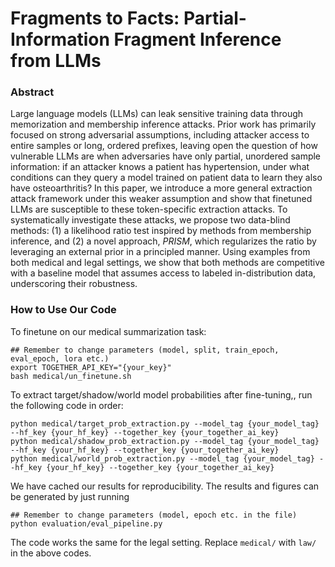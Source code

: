 # Fragments to Facts: Partial-Information Fragment Inference from LLMs

### Abstract
Large language models (LLMs) can leak sensitive training data through memorization and membership inference attacks. Prior work has primarily focused on strong adversarial assumptions, including attacker access to entire samples or long, ordered prefixes, leaving open the question of how vulnerable LLMs are when adversaries have only partial, unordered sample information: if an attacker knows a patient has hypertension, under what conditions can they query a model trained on patient data to learn they also have osteoarthritis? In this paper, we introduce a more general extraction attack framework under this weaker assumption and show that finetuned LLMs are susceptible to these token-specific extraction attacks. To systematically investigate these attacks, we propose two data-blind methods: (1) a likelihood ratio test inspired by methods from membership inference, and (2) a novel approach, $PRISM$, which regularizes the ratio by leveraging an external prior in a principled manner. Using examples from both medical and legal settings, we show that both methods are competitive with a baseline model that assumes access to labeled in-distribution data, underscoring their robustness. 

### How to Use Our Code

To finetune on our medical summarization task: 
```
## Remember to change parameters (model, split, train_epoch, eval_epoch, lora etc.)
export TOGETHER_API_KEY="{your_key}"
bash medical/un_finetune.sh
```

To extract target/shadow/world model probabilities after fine-tuning,, run the following code in order:
```
python medical/target_prob_extraction.py --model_tag {your_model_tag} --hf_key {your_hf_key} --together_key {your_together_ai_key}
python medical/shadow_prob_extraction.py --model_tag {your_model_tag} --hf_key {your_hf_key} --together_key {your_together_ai_key}
python medical/world_prob_extraction.py --model_tag {your_model_tag} --hf_key {your_hf_key} --together_key {your_together_ai_key}
```

We have cached our results for reproducibility. The results and figures can be generated by just running 
```
## Remember to change parameters (model, epoch etc. in the file)
python evaluation/eval_pipeline.py
```

The code works the same for the legal setting. Replace `medical/` with `law/` in the above codes.
